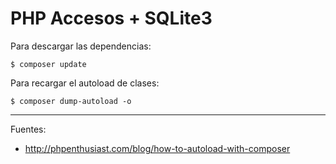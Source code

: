 # PHP Accesos + SQLite3

Para descargar las dependencias:

 	$ composer update

Para recargar el autoload de clases:

 	$ composer dump-autoload -o

---

Fuentes:

+ http://phpenthusiast.com/blog/how-to-autoload-with-composer